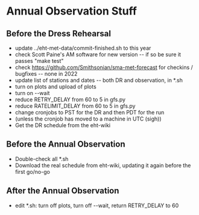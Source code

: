 # Annual Observation Stuff

## Before the Dress Rehearsal

* update ../eht-met-data/commit-finished.sh to this year
* check Scott Paine's AM software for new version -- if so be sure it passes "make test"
* check https://github.com/Smithsonian/sma-met-forecast for checkins / bugfixes -- none in 2022
* update list of stations and dates -- both DR and observation, in *.sh
* turn on plots and upload of plots
* turn on --wait
* reduce RETRY_DELAY from 60 to 5 in gfs.py
* reduce RATELIMIT_DELAY from 60 to 5 in gfs.py
* change cronjobs to PST for the DR and then PDT for the run
* (unless the cronjob has moved to a machine in UTC (sigh))
* Get the DR schedule from the eht-wiki

## Before the Annual Observation

* Double-check all *.sh
* Download the real schedule from eht-wiki, updating it again before the first go/no-go

## After the Annual Observation

* edit *.sh: turn off plots, turn off --wait, return RETRY_DELAY to 60
